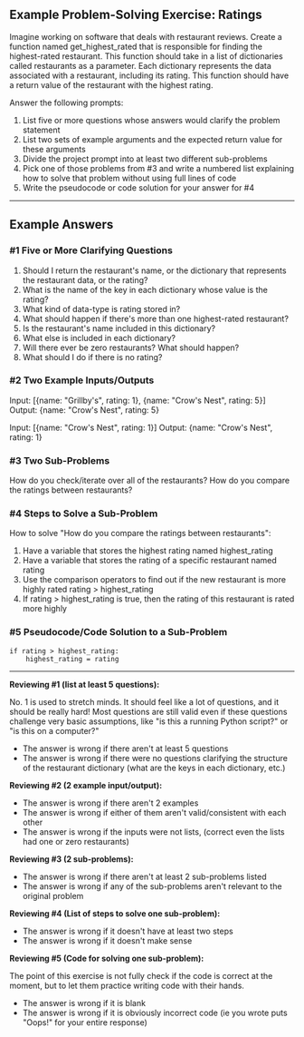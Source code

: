 ## **Example Problem-Solving Exercise: Ratings**

Imagine working on software that deals with restaurant reviews. Create a function named get_highest_rated that is responsible for finding the highest-rated restaurant. This function should take in a list of dictionaries called restaurants as a parameter. Each dictionary represents the data associated with a restaurant, including its rating. This function should have a return value of the restaurant with the highest rating.

Answer the following prompts:

1. List five or more questions whose answers would clarify the problem statement
2. List two sets of example arguments and the expected return value for these arguments
3. Divide the project prompt into at least two different sub-problems
4. Pick one of those problems from #3 and write a numbered list explaining how to solve that problem without using full lines of code
5. Write the pseudocode or code solution for your answer for #4

---

## **Example Answers**

### **#1 Five or More Clarifying Questions**

1. Should I return the restaurant's name, or the dictionary that represents the restaurant data, or the rating?
2. What is the name of the key in each dictionary whose value is the rating?
3. What kind of data-type is rating stored in?
4. What should happen if there's more than one highest-rated restaurant?
5. Is the restaurant's name included in this dictionary?
6. What else is included in each dictionary?
7. Will there ever be zero restaurants? What should happen?
8. What should I do if there is no rating?

### **#2 Two Example Inputs/Outputs**

Input: [{name: "Grillby's", rating: 1}, {name: "Crow's Nest", rating: 5}]
Output: {name: "Crow's Nest", rating: 5}

Input: [{name: "Crow's Nest", rating: 1}]
Output: {name: "Crow's Nest", rating: 1}

### **#3 Two Sub-Problems**

How do you check/iterate over all of the restaurants?
How do you compare the ratings between restaurants?

### **#4 Steps to Solve a Sub-Problem**

How to solve "How do you compare the ratings between restaurants":

1. Have a variable that stores the highest rating named highest_rating
2. Have a variable that stores the rating of a specific restaurant named rating
3. Use the comparison operators to find out if the new restaurant is more highly rated rating > highest_rating
4. If rating > highest_rating is true, then the rating of this restaurant is rated more highly

### **#5 Pseudocode/Code Solution to a Sub-Problem**

    if rating > highest_rating:
        highest_rating = rating

---

**Reviewing #1 (list at least 5 questions):**

No. 1 is used to stretch minds. It should feel like a lot of questions, and it should be really hard! Most questions are still valid even if these questions challenge very basic assumptions, like "is this a running Python script?" or "is this on a computer?"

- The answer is wrong if there aren't at least 5 questions
- The answer is wrong if there were no questions clarifying the structure of the restaurant dictionary (what are the keys in each dictionary, etc.)

**Reviewing #2 (2 example input/output):**

- The answer is wrong if there aren't 2 examples
- The answer is wrong if either of them aren't valid/consistent with each other
- The answer is wrong if the inputs were not lists, (correct even the lists had one or zero restaurants)

**Reviewing #3 (2 sub-problems):**

- The answer is wrong if there aren't at least 2 sub-problems listed
- The answer is wrong if any of the sub-problems aren't relevant to the original problem

**Reviewing #4 (List of steps to solve one sub-problem):**

- The answer is wrong if it doesn't have at least two steps
- The answer is wrong if it doesn't make sense

**Reviewing #5 (Code for solving one sub-problem):**

The point of this exercise is not fully check if the code is correct at the moment, but to let them practice writing code with their hands.

- The answer is wrong if it is blank
- The answer is wrong if it is obviously incorrect code (ie you wrote puts "Oops!" for your entire response)